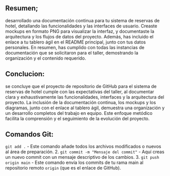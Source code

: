 ## Resumen; 
desarrollado una documentación continua para tu sistema de reservas de hotel, detallando las funcionalidades y las interfaces de usuario. Creaste mockups en formato PNG para visualizar la interfaz, y documentaste la arquitectura y los flujos de datos del proyecto. Además, has incluido el enlace a tu tablero ágil en el README principal, junto con tus datos personales. En resumen, has cumplido con todas las instancias de documentación que se solicitaron para el taller, demostrando la organización y el contenido requerido.

## Conclucion:
se concluye que el proyecto de repositorio de GitHub para el sistema de reservas de hotel cumple con las expectativas del taller, al documentar clara y exhaustivamente las funcionalidades, interfaces y la arquitectura del proyecto. La inclusión de la documentación continua, los mockups y los diagramas, junto con el enlace al tablero ágil, demuestra una organización y un desarrollo completos del trabajo en equipo. Este enfoque metódico facilita la comprensión y el seguimiento de la evolución del proyecto.

## Comandos Git:
`git add .` - Este comando añade todos los archivos modificados o nuevos al área de preparación. 2. `git commit -m "Mensaje del commit"` - Aquí creas un nuevo commit con un mensaje descriptivo de los cambios. 3. `git push origin main` - Este comando envía los commits de tu rama main al repositorio remoto `origin` (que es el enlace de GitHub).